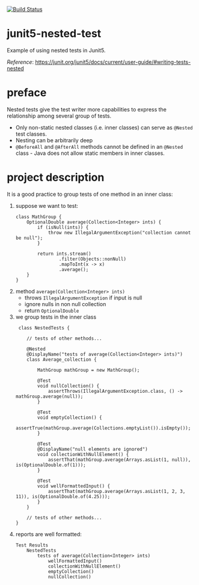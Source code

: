 [![Build Status](https://travis-ci.com/mtumilowicz/junit5-nested-test.svg?branch=master)](https://travis-ci.com/mtumilowicz/junit5-nested-test)

# junit5-nested-test
Example of using nested tests in Junit5.

_Reference_: https://junit.org/junit5/docs/current/user-guide/#writing-tests-nested

# preface
Nested tests give the test writer more capabilities to 
express the relationship among several group of tests.

* Only non-static nested classes (i.e. inner classes) can 
serve as `@Nested` test classes.
* Nesting can be arbitrarily deep
* `@BeforeAll` and `@AfterAll` methods cannot be defined in
an `@Nested` class - Java does not allow static members 
in inner classes.

# project description
It is a good practice to group tests of one method in
an inner class:
1. suppose we want to test:
    ```
    class MathGroup {
        OptionalDouble average(Collection<Integer> ints) {
            if (isNull(ints)) {
                throw new IllegalArgumentException("collection cannot be null");
            }
    
            return ints.stream()
                    .filter(Objects::nonNull)
                    .mapToInt(x -> x)
                    .average();
        }
    }
    ```
1. method `average(Collection<Integer> ints)`
    * throws `IllegalArgumentException` if input is null
    * ignore nulls in non null collection
    * return `OptionalDouble`
1. we group tests in the inner class
    ```
     class NestedTests {
         
        // tests of other methods...
         
        @Nested
        @DisplayName("tests of average(Collection<Integer> ints)")
        class Average_collection {
            
            MathGroup mathGroup = new MathGroup();
            
            @Test
            void nullCollection() {
                assertThrows(IllegalArgumentException.class, () -> mathGroup.average(null));
            }
            
            @Test
            void emptyCollection() {
                assertTrue(mathGroup.average(Collections.emptyList()).isEmpty());
            }
            
            @Test
            @DisplayName("null elements are ignored")
            void collectionWithNullElement() {
                assertThat(mathGroup.average(Arrays.asList(1, null)), is(OptionalDouble.of(1)));
            }
            
            @Test
            void wellFormattedInput() {
                assertThat(mathGroup.average(Arrays.asList(1, 2, 3, 11)), is(OptionalDouble.of(4.25)));
            }
        }
        
        // tests of other methods...
    }
    ```
1. reports are well formatted:
    ```
    Test Results
        NestedTests
            tests of average(Collection<Integer> ints)
                wellFormattedInput()
                collectionWithNullElement()
                emptyCollection()
                nullCollection()
    ```